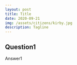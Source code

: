```yaml
---
layout: post
title: Title
date: 2020-09-21
img: /assets/citizens/kirby.jpg
description: Tagline
---
```


## Question1

Answer1


<!-- 
########################################
NEGRITA     CURSIVA

**texto**   *texto*

########################################
RESALTADO

<span class="highlighted">texto</span>

########################################
IMAGENES: 

<p class="post-image">

    <img src="https://i.ytimg.com/vi/gUIJ-UkQsXI/maxresdefault.jpg" style="max-width: 400px; width: 90%">
    <p class="post-image-label">Figure 1: A cute kitty</p>

</p>

########################################
LINKS

[texto](https://dataseeds.github.io)

-->
